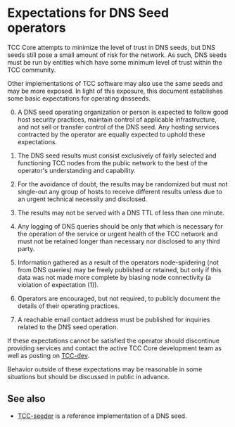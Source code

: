 Expectations for DNS Seed operators
====================================

TCC Core attempts to minimize the level of trust in DNS seeds,
but DNS seeds still pose a small amount of risk for the network.
As such, DNS seeds must be run by entities which have some minimum
level of trust within the TCC community.

Other implementations of TCC software may also use the same
seeds and may be more exposed. In light of this exposure, this
document establishes some basic expectations for operating dnsseeds.

0. A DNS seed operating organization or person is expected to follow good
host security practices, maintain control of applicable infrastructure,
and not sell or transfer control of the DNS seed. Any hosting services
contracted by the operator are equally expected to uphold these expectations.

1. The DNS seed results must consist exclusively of fairly selected and
functioning TCC nodes from the public network to the best of the
operator's understanding and capability.

2. For the avoidance of doubt, the results may be randomized but must not
single-out any group of hosts to receive different results unless due to an
urgent technical necessity and disclosed.

3. The results may not be served with a DNS TTL of less than one minute.

4. Any logging of DNS queries should be only that which is necessary
for the operation of the service or urgent health of the TCC
network and must not be retained longer than necessary nor disclosed
to any third party.

5. Information gathered as a result of the operators node-spidering
(not from DNS queries) may be freely published or retained, but only
if this data was not made more complete by biasing node connectivity
(a violation of expectation (1)).

6. Operators are encouraged, but not required, to publicly document the
details of their operating practices.

7. A reachable email contact address must be published for inquiries
related to the DNS seed operation.

If these expectations cannot be satisfied the operator should
discontinue providing services and contact the active TCC
Core development team as well as posting on
[TCC-dev](https://groups.google.com/forum/#!forum/TCC-dev).

Behavior outside of these expectations may be reasonable in some
situations but should be discussed in public in advance.

See also
----------
- [TCC-seeder](https://github.com/pooler/TCC-seeder) is a reference implementation of a DNS seed.
